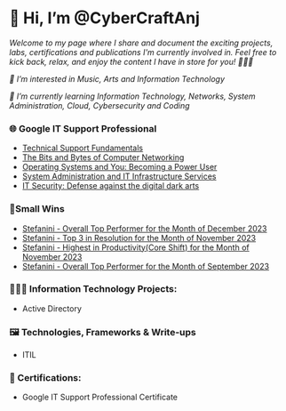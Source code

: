 <h1>👋 Hi, I’m @CyberCraftAnj </h1>

_Welcome to my page where I share and document the exciting projects, labs, certifications and publications I'm currently involved in. Feel free to kick back, relax, and enjoy the content I have in store for you! 🚀🚀🚀_

_👀 I’m interested in Music, Arts and Information Technology_

_🌱 I’m currently learning Information Technology, Networks, System Administration, Cloud, Cybersecurity and Coding_

<h3>🌐 Google IT Support Professional</h3>

- [Technical Support Fundamentals](https://github.com/CyberCraftAnj/CyberCraftAnj/blob/main/Google%20IT%20Support%20Professional/Technical%20Support%20Fundamentals.md)
- [The Bits and Bytes of Computer Networking](https://github.com/CyberCraftAnj/CyberCraftAnj/blob/main/Google%20IT%20Support%20Professional/The%20Bits%20and%20Bytes%20of%20Computer%20Networking.md)
- [Operating Systems and You: Becoming a Power User](https://github.com/CyberCraftAnj/CyberCraftAnj/blob/main/Google%20IT%20Support%20Professional/Operating%20Systems%20and%20You:%20Becoming%20a%20Power%20User.md)
- [System Administration and IT Infrastructure Services](https://github.com/CyberCraftAnj/CyberCraftAnj/blob/main/Google%20IT%20Support%20Professional/System%20Administration%20and%20IT%20Infrastructure%20Services.md)
- [IT Security: Defense against the digital dark arts](https://github.com/CyberCraftAnj/CyberCraftAnj/blob/main/Google%20IT%20Support%20Professional/IT%20Security%3A%20Defense%20against%20the%20digital%20dark%20arts.md)

<h3>🚀Small Wins</h3>

- [Stefanini - Overall Top Performer for the Month of December 2023](https://github.com/CyberCraftAnj/CyberCraftAnj/blob/main/Small%20Wins/Stefanini/Overall%20Top%20Performer%20for%20the%20Month%20of%20December%202023.md)
- [Stefanini - Top 3 in Resolution for the Month of November 2023](https://github.com/CyberCraftAnj/CyberCraftAnj/blob/main/Small%20Wins/Stefanini/Top%203%20in%20Resolution%20for%20the%20Month%20of%20November.md)
- [Stefanini - Highest in Productivity(Core Shift) for the Month of November 2023](https://github.com/CyberCraftAnj/CyberCraftAnj/blob/main/Small%20Wins/Stefanini/Highest%20in%20Productivity(Core%20Shift)%20for%20the%20Month%20of%20November.md)
- [Stefanini - Overall Top Performer for the Month of September 2023](https://github.com/CyberCraftAnj/CyberCraftAnj/blob/main/Small%20Wins/Stefanini/Overall%20Top%20Performer%20for%20the%20Month%20of%20September.md)

<h3>👩🏻‍💻 Information Technology Projects:</h3>

- Active Directory

<h3>🖼️ Technologies, Frameworks & Write-ups</h3>

- ITIL

<h3>📜 Certifications:</h3>

- Google IT Support Professional Certificate


<!---
CyberCraftAnj/CyberCraftAnj is a ✨ special ✨ repository because its `README.md` (this file) appears on your GitHub profile.
You can click the Preview link to take a look at your changes.
--->
